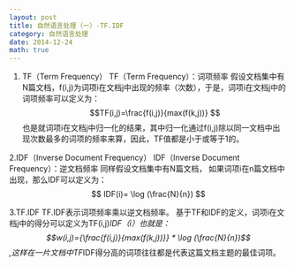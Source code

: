 ```yaml
---
layout: post
title: 自然语言处理（一）-TF.IDF
category: 自然语言处理
date: 2014-12-24
math: true
---
```


<!-- more -->

1. TF（Term Frequency）
    TF（Term Frequency）：词项频率
    假设文档集中有N篇文档，f(i,j)为词项i在文档j中出现的频率（次数），于是，词项i在文档j中的词项频率可以定义为：
    $$TF(i,j)=\frac{f(i,j)}{max(f(k,j))} $$     也是就词项i在文档j中归一化的结果，其中归一化通过f(i,j)除以同一文档中出现次数最多的词项的频率来算，因此，TF值都是小于或等于1的。

2.IDF（Inverse Document Frequency）
    IDF（Inverse Document Frequency）：逆文档频率
    同样假设文档集中有N篇文档， 如果词项i在n篇文档中出现，那么IDF可以定义为：
    $$ IDF(i)= \log (\frac{N}{n}) $$

3.TF.IDF
    TF.IDF表示词项频率乘以逆文档频率。
    基于TF和IDF的定义，词项i在文档j中的得分可以定义为TF(i,j)*IDF（i）也就是：$$w(i,j)={\frac{f(i,j)}{max(f(k,j))}} * \log (\frac{N}{n})$$,这样在一片文档中TF*IDF得分高的词项往往都是代表这篇文档主题的最佳词项。













